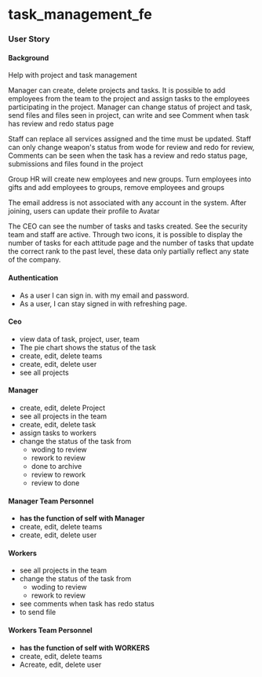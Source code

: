 # task_management_fe

### User Story
#### Background
Help with project and task management

Manager can create, delete projects and tasks. It is possible to add employees from the team to the project and assign tasks to the employees participating in the project. Manager can change status of project and task, send files and files seen in project, can write and see Comment when task has review and redo status page

Staff can replace all services assigned and the time must be updated. Staff can only change weapon's status from wode for review and redo for review, Comments can be seen when the task has a review and redo status page, submissions and files found in the project

Group HR will create new employees and new groups. Turn employees into gifts and add employees to groups, remove employees and groups

The email address is not associated with any account in the system. After joining, users can update their profile to Avatar

The CEO can see the number of tasks and tasks created. See the security team and staff are active. Through two icons, it is possible to display the number of tasks for each attitude page and the number of tasks that update the correct rank to the past level, these data only partially reflect any state of the company.

#### Authentication
-  As a user I can sign in. with my email and password.
-  As a user, I can stay signed in with refreshing page.

#### Ceo
-  view data of task, project, user, team
-  The pie chart shows the status of the task
-  create, edit, delete teams
-  create, edit, delete user
-  see all projects
#### Manager
-  create, edit, delete Project
-  see all projects in the team
-  create, edit, delete task
-  assign tasks to workers
-  change the status of the task from 
    * woding to review 
    * rework to review
    * done to archive
    * review to rework
    * review to done

#### Manager Team Personnel
-  **has the function of self with Manager**
-  create, edit, delete teams
-  create, edit, delete user

#### Workers
-  see all projects in the team
-  change the status of the task from 
    * woding to review 
    * rework to review
-  see comments when task has redo status
-  to send file

#### Workers Team Personnel
- **has the function of self with WORKERS**
-  create, edit, delete teams
-  Acreate, edit, delete user

